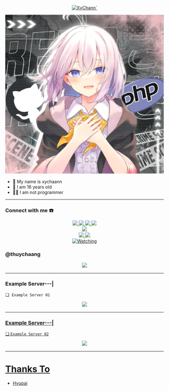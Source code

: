 <p align="center">
    <a href="https://chat.whatsapp.com/GikyZutq2lc7ajrz5RZtex">
        <img
            src="https://readme-typing-svg.herokuapp.com?size=15&width=280&lines=Server+Profissional+Php+Mysql"
            alt="XyChann`"
        />
    </a>
</p>

<p align="center">
 <img src="https://github.com/xychaann/xychaann/blob/master/repostastphp.jpg" />
</p>

<p align="center">

- 👤 My name is xychaann
- 💌 I am 16 years old 
- 👨‍💻 I am not programmer

</p>

------
### Connect with me ☎️
<p align="center">
  <a href="https://instagram.com/hydraaml_"><img src="https://img.shields.io/badge/Instagram-E4405F?style=for-the-badge&logo=instagram&logoColor=white"/> 
  <a href="https://wa.me/6282189975711"><img src="https://img.shields.io/badge/WhatsApp-25D366?style=for-the-badge&logo=whatsapp&logoColor=white" />
  <a href="https://www.facebook.com/ditdit.utina"><img src="https://img.shields.io/badge/Facebook-%234267B2.svg?&style=for-the-badge&logo=facebook&logoColor=white" />
  <a href="https://t.me/xychaann"><img src="https://img.shields.io/badge/Telegram-%230088cc.svg?&style=for-the-badge&logo=telegram&logoColor=white" /> <br>
  <a href="https://youtube.com/channel/UCsT1hWQcTO4QAvdX0eIhkZg"><img src="https://img.shields.io/badge/YouTube-Xychaann`-ff0000?style=for-the-badge&logo=youtube&logoColor=ff0000&link=https://youtube.com/channel/UCsT1hWQcTO4QAvdX0eIhkZg" /><br>
  <a name=ZeeoneOfc&label=VIEWS&style=flat-square&color=orange" />
  <a href="https://github.com/zeeoneofc"><img src="https://img.shields.io/badge/-GitHub-black?style=flat-square&logo=github" /> 
  <a href="https://youtube.com/channel/UCsT1hWQcTO4QAvdX0eIhkZg"><img src="https://img.shields.io/youtube/channel/subscribers/UCsT1hWQcTO4QAvdX0eIhkZg?style=social" /> <br>
  <a href="https://komarev.com/ghpvc/?username=xychaann&color=blue&style=flat-square&label=Profile+Views"><img title="Watching" src="https://komarev.com/ghpvc/?username=xychaann&color=green&style=flat-square&label=Profile+View"></a>
</p>

### @thuychaang
<p align="center">
  <img src="https://github.com/xychaann/xychaann/blob/master/thuychaang.gif" />
</p>

------
### Example Server---|

❏  ```Example Server 01```
<p align="center">
  <a href="https://github.com/xychaann/Android-Login-PSTeam-Java"><img src="https://e.top4top.io/p_23485j55y9.jpg" />
</p>

------

### Example Server---|

❏  ```Example Server 02```
<p align="center">
  <a href="https://github.com/xychaann/Android-Login-PSTeam-Java"><img src="https://k.top4top.io/p_2348yqezr9.jpg" />
</p>

------

# Thanks To
- [Hyupai](https://github.com/hyupai)

